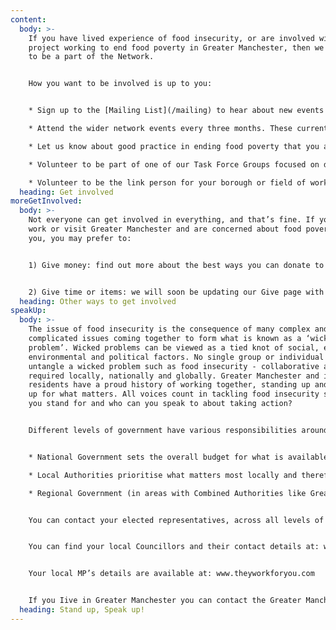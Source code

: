 ```yaml
---
content:
  body: >-
    If you have lived experience of food insecurity, or are involved with a
    project working to end food poverty in Greater Manchester, then we want you
    to be a part of the Network.


    How you want to be involved is up to you:


    * Sign up to the [Mailing List](/mailing) to hear about new events and activities

    * Attend the wider network events every three months. These currently take place virtually and will be advertised through the mailing list and on the [News And Events](/news-and-events) page. 

    * Let us know about good practice in ending food poverty that you are involved in, or a problem you’ve spotted that you don’t think is being addressed by contacting [info@gmfsan.net](mailto:info@gmfsan.net)

    * Volunteer to be part of one of our Task Force Groups focused on delivering this year’s key priorities, as outlined on the [About](/about) page.

    * Volunteer to be the link person for your borough or field of work. We will soon be sharing which areas we’re looking for representatives from on the About page under ‘Who is involved in the FSAN?
  heading: Get involved
moreGetInvolved:
  body: >-
    Not everyone can get involved in everything, and that’s fine. If you live,
    work or visit Greater Manchester and are concerned about food poverty around
    you, you may prefer to:


    1) Give money: find out more about the best ways you can donate to ending food poverty here


    2) Give time or items: we will soon be updating our Give page with opportunities to support local food banks and organisations fighting to end food poverty in Greater Manchester.
  heading: Other ways to get involved
speakUp:
  body: >-
    The issue of food insecurity is the consequence of many complex and
    complicated issues coming together to form what is known as a ‘wicked
    problem’. Wicked problems can be viewed as a tied knot of social, economic,
    environmental and political factors. No single group or individual alone can
    untangle a wicked problem such as food insecurity - collaborative action is
    required locally, nationally and globally. Greater Manchester and it’s
    residents have a proud history of working together, standing up and speaking
    up for what matters. All voices count in tackling food insecurity so what do
    you stand for and who can you speak to about taking action?


    Different levels of government have various responsibilities around food security:


    * National Government sets the overall budget for what is available for local authorities to spend as well as national policy for welfare, benefits and employment. The eligibility criteria, availability and monetary value of benefits such as Free School Meals and Healthy Start Vouchers are also set at the national level.

    * Local Authorities prioritise what matters most locally and therefore allocate proportions of their overall budget accordingly. They provide and administer their own benefits advice services, Local Welfare Assistance Schemes and other community or hardship related funds. They also play a key role in supporting new or existing VCSE and Faith groups that provide a response to food insecurity.

    * Regional Government (in areas with Combined Authorities like Greater Manchester), have limited formal responsibility for food security, but their elected Mayors have taken political responsibility for making sure the issues surrounding food security and poverty are focused at a regional level. Areas like Greater Manchester are able to speak collectively with ‘one voice’ which can generate considerable impact and influence. Currently, Combined Authorities have not been given any dedicated funds from National Government to run regional preventative programmes to respond to food insecurity.


    You can contact your elected representatives, across all levels of government, to ensure they are keeping ending food poverty at the top of their political agenda. 


    You can find your local Councillors and their contact details at: www.gov.uk/find-your-local-councillors


    Your local MP’s details are available at: www.theyworkforyou.com


    If you Iive in Greater Manchester you can contact the Greater Manchester Mayor at: the.mayor@greatermanchester-ca.gov.uk
  heading: Stand up, Speak up!
---
```

